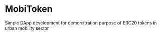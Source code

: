 # MobiToken
Simple DApp development for demonstration purpose of ERC20 tokens in urban mobility sector
